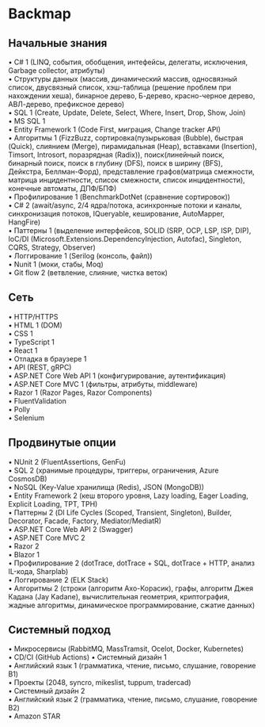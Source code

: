 # Backmap  

## Начальные знания  

• C# 1 (LINQ, события, обобщения, интефейсы, делегаты, исключения, Garbage collector, атрибуты)  
• Структуры данных (массив, динамический массив, односвязный список, двусвязный список, хэш-таблица (решение проблем при нахождении хеша), бинарное дерево, Б-дерево, красно-черное дерево, АВЛ-дерево, префиксное дерево)  
• SQL 1 (Create, Update, Delete, Select, Where, Insert, Drop, Show, Join)  
• MS SQL 1  
• Entity Framework 1 (Code First, миграция, Change tracker API)  
• Алгоритмы 1 (FizzBuzz, сортировка(пузырьковая (Bubble), быстрая (Quick), слиянием (Merge), пирамидальная (Heap), вставками (Insertion), Timsort, Introsort, поразрядная (Radix)), поиск(линейный поиск, бинарный поиск, поиск в глубину (DFS), поиск в ширину (BFS), Дейкстра, Беллман-Форд), представление графов(матрица смежности, матрица инцидентности, список смежности, список инцидентности), конечные автоматы, ДПФ/БПФ)  
• Профилирование 1 (BenchmarkDotNet (сравнение сортировок))  
• C# 2 (await/async, 2/4 ядра/потока, асинхронные потоки и каналы, синхронизация потоков, IQueryable, кеширование, AutoMapper, HangFire)  
• Паттерны 1 (выделение интерфейсов, SOLID (SRP, OCP, LSP, ISP, DIP), IoC/DI (Microsoft.Extensions.DependencyInjection, Autofac), Singleton, CQRS, Strategy, Observer)  
• Логгирование 1 (Serilog (консоль, файл))  
• Nunit 1 (моки, стабы, Moq)  
• Git flow 2 (ветвление, слияние, чистка веток)  

## Сеть  

• HTTP/HTTPS  
• HTML 1 (DOM)  
• CSS 1  
• TypeScript 1  
• React 1  
• Отладка в браузере 1  
• API (REST, gRPC)  
• ASP.NET Core Web API 1 (конфигурирование, аутентификация)  
• ASP.NET Core MVC 1 (фильтры, атрибуты, middleware)  
• Razor 1 (Razor Pages, Razor Components)  
• FluentValidation  
• Polly  
• Selenium  

## Продвинутые опции  

• NUnit 2 (FluentAssertions, GenFu)  
• SQL 2 (хранимые процедуры, триггеры, ограничения, Azure CosmosDB)  
• NoSQL (Key-Value хранилища (Redis), JSON (MongoDB))  
• Entity Framework 2 (кеш второго уровня, Lazy loading, Eager Loading, Explicit Loading, TPT, TPH)  
• Паттерны 2 (DI Life Cycles (Scoped, Transient, Singleton), Builder, Decorator, Facade, Factory, Mediator/MediatR)  
• ASP.NET Core Web API 2 (Swagger)  
• ASP.NET Core MVC 2  
• Razor 2  
• Blazor 1  
• Профилирование 2 (dotTrace, dotTrace + SQL, dotTrace + HTTP, анализ IL-кода, Sharplab)  
• Логгирование 2 (ELK Stack)  
• Алгоритмы 2 (строки (алгоритм Ахо-Корасик), графы, алгоритм Джея Кадана (Jay Kadane), вычислительная геометрия, криптография, жадные алгоритмы, динамическое программирование, сжатие данных)  

## Системный подход  

• Микросервисы (RabbitMQ, MassTramsit, Ocelot, Docker, Kubernetes)  
• CD/CI (GitHub Actions)
• Системный дизайн 1  
• Английский язык 1 (грамматика, чтение, письмо, слушание, говорение B1)  
• Проекты (2048, syncro, mikeslist, tuppum, tradercad)  
• Системный дизайн 2  
• Английский язык 2 (грамматика, чтение, письмо, слушание, говорение B2)  
• Amazon STAR
